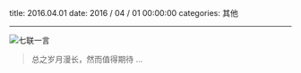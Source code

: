 title: 2016.04.01
date: 2016 / 04 / 01 00:00:00
categories: 其他

---

![七联一言](http://qilian.jp/image/blog-oneWord_20160401.jpg)

<blockquote class="blockquote-center"> 总之岁月漫长，然而值得期待 ... </blockquote>
